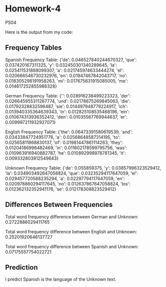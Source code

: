 # Homework-4
PS04

Here is the output from my code: 

## Frequency Tables

Spanish Frequency Table:  {'de': 0.046527840244670327, 'que': 0.037420167311325, 'y': 0.032450301340289645, 'la': 0.025411531888099307, 'a': 0.021745974633444274, 'el': 0.020666546730232976, 'en': 0.01947467842043717, 'no': 0.018305298191958263, 'mi': 0.017675631915085005, 'me': 0.014617252855986328}

German Frequency Table:  {'': 0.028916238499223323, 'der': 0.026645955311267774, 'und': 0.02178675269845063, 'die': 0.01792328832596487, 'sie': 0.014497948779224917, 'ich': 0.013940335364639343, 'in': 0.012825108535468196, 'ein': 0.010674313936352412, 'den': 0.01035567769944637, 'er': 0.009997211932927071}

English Frequency Table:  {'the': 0.06473391580619539, 'and': 0.03433847724951776, 'a': 0.02568648587314195, 'to': 0.02565811868830137, 'of': 0.01981447861114263, 'they': 0.01204186996482469, 'in': 0.011602178599795756, 'was': 0.010963916940882787, 'he': 0.010892998978781345, 'it': 0.009332803812549643}

Unknown Frequency Table:  {'de': 0.055859375, 'y': 0.03857996323529412, 'la': 0.034903492647058824, 'que': 0.03235294117647059, 'el': 0.029457720588235294, 'a': 0.02297794117647059, 'en': 0.020978860294117645, 'no': 0.012637867647058824, 'los': 0.012362132352941176, 'se': 0.012178308823529412}

## Differences Between Frequencies

Total word frequency difference between German and Unknown:  0.2722886029411765

Total word frequency difference between English and Unknown:  0.25201920646137727

Total word frequency difference between Spanish and Unknown:  0.07175557754022721

## Prediction

I predict Spanish is the language of the Unknown text.